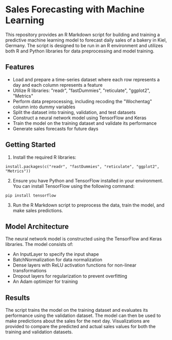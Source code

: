 # Sales Forecasting with Machine Learning

This repository provides an R Markdown script for building and training a predictive machine learning model to forecast daily sales of a bakery in Kiel, Germany. The script is designed to be run in an R environment and utilizes both R and Python libraries for data preprocessing and model training.

## Features

- Load and prepare a time-series dataset where each row represents a day and each column represents a feature
- Utilize R libraries: "readr", "fastDummies", "reticulate", "ggplot2", "Metrics"
- Perform data preprocessing, including recoding the "Wochentag" column into dummy variables
- Split the dataset into training, validation, and test datasets
- Construct a neural network model using TensorFlow and Keras
- Train the model on the training dataset and validate its performance
- Generate sales forecasts for future days

## Getting Started

1. Install the required R libraries:
```
install.packages(c("readr", "fastDummies", "reticulate", "ggplot2", "Metrics"))
```

2. Ensure you have Python and TensorFlow installed in your environment. You can install TensorFlow using the following command:
```
pip install tensorflow
```

3. Run the R Markdown script to preprocess the data, train the model, and make sales predictions.

## Model Architecture

The neural network model is constructed using the TensorFlow and Keras libraries. The model consists of:

- An InputLayer to specify the input shape
- BatchNormalization for data normalization
- Dense layers with ReLU activation functions for non-linear transformations
- Dropout layers for regularization to prevent overfitting
- An Adam optimizer for training

## Results

The script trains the model on the training dataset and evaluates its performance using the validation dataset. The model can then be used to make predictions about the sales for the next day. Visualizations are provided to compare the predicted and actual sales values for both the training and validation datasets.
